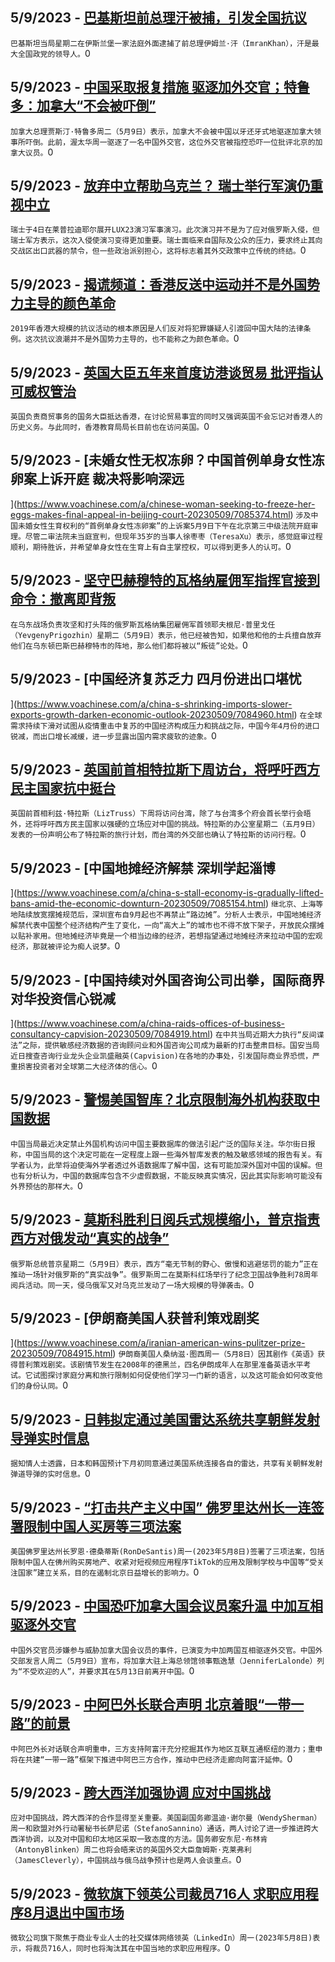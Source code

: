 
  ## 5/9/2023 - [巴基斯坦前总理汗被捕，引发全国抗议](https://www.voachinese.com/a/pakistan-pm-arrest-spark-protests-20230509/7085850.html)
 ```巴基斯坦当局星期二在伊斯兰堡一家法庭外面逮捕了前总理伊姆兰·汗（ImranKhan），汗是最大全国政党的领导人。```0
  ## 5/9/2023 - [中国采取报复措施 驱逐加外交官；特鲁多：加拿大“不会被吓倒”](https://www.voachinese.com/a/canada-will-not-be-intimidated-after-china-expels-diplomat-trudeau-20230509/7085844.html)
 ```加拿大总理贾斯汀·特鲁多周二（5月9日）表示，加拿大不会被中国以牙还牙式地驱逐加拿大领事所吓倒。此前，渥太华周一驱逐了一名中国外交官，这位外交官被指控恐吓一位批评北京的加拿大议员。```0
  ## 5/9/2023 - [放弃中立帮助乌克兰？ 瑞士举行军演仍重视中立](https://www.voachinese.com/a/switzerland-holds-large-scale-military-drills-amid-calls-to-help-ukraine-20230510/7085795.html)
 ```瑞士于4日在莱普拉迪耶尔展开LUX23演习军事演习。此次演习并不是为了应对俄罗斯入侵，但瑞士军方表示，这次入侵使演习变得更加重要。瑞士面临来自国际及公众的压力，要求终止其向交战区出口武器的禁令，但一些政治派别担心，这将标志着其外交政策中立传统的终结。```0
  ## 5/9/2023 - [揭谎频道：香港反送中运动并不是外国势力主导的颜色革命](https://www.voachinese.com/a/fact-check-hong-kong-anti-extradition-protest/7085753.html)
 ```2019年香港大规模的抗议活动的根本原因是人们反对将犯罪嫌疑人引渡回中国大陆的法律条例。这次抗议浪潮并不是外国势力主导的，也不能称之为颜色革命。```0
  ## 5/9/2023 - [英国大臣五年来首度访港谈贸易 批评指认可威权管治](https://www.voachinese.com/a/uk-minister-visits-hong-kong-first-time-in-5-years-talks-about-trade-critics-say-visit-legitimizes-authoritarian-rule-20230509/7085725.html)
 ```英国负责商贸事务的国务大臣抵达香港，在讨论贸易事宜的同时又强调英国不会忘记对香港人的历史义务。与此同时，香港教育局局长目前也在访问英国。```0
  ## 5/9/2023 - [未婚女性无权冻卵？中国首例单身女性冻卵案上诉开庭 裁决将影响深远

 ](https://www.voachinese.com/a/chinese-woman-seeking-to-freeze-her-eggs-makes-final-appeal-in-beijing-court-20230509/7085374.html)
 ```涉及中国未婚女性生育权利的“首例单身女性冻卵案”的上诉案5月9日下午在北京第三中级法院开庭审理。尽管二审法院未当庭宣判，但现年35岁的当事人徐枣枣（TeresaXu）表示，感觉庭审过程顺利，期待胜诉，并希望单身女性在生育上有自主掌控权，可以得到更多人的认可。```0
  ## 5/9/2023 - [坚守巴赫穆特的瓦格纳雇佣军指挥官接到命令：撤离即背叛](https://www.voachinese.com/a/russian-mercenary-chief-says-he-s-been-told-to-stay-in-bakhmut-or-be-branded-traitor-050923/7085361.html)
 ```在乌东战场负责攻坚和打头阵的俄罗斯瓦格纳集团雇佣军首领耶夫根尼·普里戈任（YevgenyPrigozhin）星期二（5月9日）表示，他已经被告知，如果他和他的士兵擅自放弃他们在乌东顿巴斯巴赫穆特市的阵地，那么他们都将被以“叛徒”论处。```0
  ## 5/9/2023 - [中国经济复苏乏力 四月份进出口堪忧

](https://www.voachinese.com/a/china-s-shrinking-imports-slower-exports-growth-darken-economic-outlook-20230509/7084960.html)
 ```在全球需求持续下滑对试图从疫情重击中复苏的中国经济构成压力和挑战之际，中国今年4月份的进口锐减，而出口增长减缓，进一步显露出国内需求疲软的迹象。```0
  ## 5/9/2023 - [英国前首相特拉斯下周访台，将呼吁西方民主国家抗中挺台](https://www.voachinese.com/a/british-ex-premier-truss-to-visit-taiwan-next-week-050923/7085192.html)
 ```英国前首相利兹·特拉斯（LizTruss）下周将访问台湾，除了与台湾多个府会首长举行会晤外，还将呼吁西方民主国家以强硬的立场应对中国的挑战。特拉斯的办公室星期二（五月9日）发表的一份声明公布了特拉斯的旅行计划，而台湾的外交部也确认了特拉斯的访问行程。```0
  ## 5/9/2023 - [中国地摊经济解禁 深圳学起淄博



](https://www.voachinese.com/a/china-s-stall-economy-is-gradually-lifted-bans-amid-the-economic-downturn-20230509/7085154.html)
 ```继北京、上海等地陆续放宽摆摊规范后，深圳宣布自9月起也不再禁止“路边摊”。分析人士表示，中国地摊经济解禁代表中国整个经济结构产生了变化，一向“高大上”的城市也不得不放下架子，开放民众摆摊以贴补家用。但地摊经济毕竟是一个相当边缘的经济，若想指望通过地摊经济来拉动中国的宏观经济，那就被评论为痴人说梦。```0
  ## 5/9/2023 - [中国持续对外国咨询公司出拳，国际商界对华投资信心锐减

  ](https://www.voachinese.com/a/china-raids-offices-of-business-consultancy-capvision-20230509/7084919.html)
 ```在中共当局近期大力执行“反间谍法”之际，提供敏感经济数据的咨询顾问业和外国咨询公司成为最新的打击整肃目标。国安当局近日搜查咨询行业龙头企业凯盛融英(Capvision)在各地的办事处，引发国际商业界恐慌，严重损害投资者对全球第二大经济体的信心。```0
  ## 5/9/2023 - [警惕美国智库？北京限制海外机构获取中国数据](https://www.voachinese.com/a/access-to-chinese-databases-tightened-for-foreign-think-tanks-050923/7084992.html)
 ```中国当局最近决定禁止外国机构访问中国主要数据库的做法引起广泛的国际关注。华尔街日报称，中国当局的这个决定可能在一定程度上跟一些海外智库发表的触及敏感领域的报告有关。有学者认为，此举将迫使海外学者透过外语数据库了解中国，这有可能加深外国对中国的误解。但也有分析认为，中国的数据库包含不少虚假数据，不能反映真实情况，因此其实际影响可能没有外界预估的那样大。```0
  ## 5/9/2023 - [莫斯科胜利日阅兵式规模缩小，普京指责西方对俄发动“真实的战争”](https://www.voachinese.com/a/putin-tells-wwii-event-west-is-waging-a-real-war-on-russia-050923/7085036.html)
 ```俄罗斯总统普京星期二（5月9日）表示，西方“毫无节制的野心、傲慢和逃避惩罚的能力”正在推动一场针对俄罗斯的“真实战争”。俄罗斯周二在莫斯科红场举行了纪念卫国战争胜利78周年阅兵活动。同一天，侵乌俄军又对乌克兰发动了一场大规模的导弹袭击。```0
  ## 5/9/2023 - [伊朗裔美国人获普利策戏剧奖

 ](https://www.voachinese.com/a/iranian-american-wins-pulitzer-prize-20230509/7084915.html)
 ```伊朗裔美国人桑纳滋·图西周一（5月8日）因其剧作《英语》获得普利策戏剧奖。该剧情节发生在2008年的德黑兰，四名伊朗成年人在那里准备英语水平考试。它试图探讨家庭分离和旅行限制如何促使他们学习一门新的语言，以及这可能会如何改变他们的身份认同。```0
  ## 5/9/2023 - [日韩拟定通过美国雷达系统共享朝鲜发射导弹实时信息](https://www.voachinese.com/a/japan-and-south-korea-to-link-their-us-radar-systems-20230509/7084848.html)
 ```据知情人士透露，日本和韩国预计下月初同意通过美国系统连接各自的雷达，共享有关朝鲜发射弹道导弹的实时信息。```0
  ## 5/9/2023 - [“打击共产主义中国” 佛罗里达州长一连签署限制中国人买房等三项法案](https://www.voachinese.com/a/florida-governor-signs-bills-to-limit-beijing-influence-20230509/7084829.html)
 ```美国佛罗里达州长罗恩·德桑蒂斯(RonDeSantis)周一(2023年5月8日)签署了三项法案，包括限制中国人在佛州购买房地产、收紧对短视频应用程序TikTok的应用及限制学校与中国等“受关注国家”建立关系，目的在遏制北京日益增长的影响力。```0
  ## 5/9/2023 - [中国恐吓加拿大国会议员案升温 中加互相驱逐外交官](https://www.voachinese.com/a/china-canada-expel-diplomats-20230509/7084820.html)
 ```中国外交官员涉嫌参与威胁加拿大国会议员的事件，已演变为中加两国互相驱逐外交官。中国外交部发言人周二（5月9日）宣布，将加拿大驻上海总领馆领事甄逸慧（JenniferLalonde）列为“不受欢迎的人”，并要求其在5月13日前离开中国。```0
  ## 5/9/2023 - [中阿巴外长联合声明 北京着眼“一带一路”的前景](https://www.voachinese.com/a/china-pakistan-taliban-foreign-minister-meeting-20230509/7084816.html)
 ```中阿巴外长对话联合声明重申，三方支持阿富汗充分挖掘其作为地区互联互通枢纽的潜力；重申将在共建“一带一路”框架下推进中阿巴三方合作，推动中巴经济走廊向阿富汗延伸。```0
  ## 5/9/2023 - [跨大西洋加强协调 应对中国挑战](https://www.voachinese.com/a/us-eu-china-policy-coordination-20230509/7084772.html)
 ```应对中国挑战，跨大西洋的合作显得至关重要。美国副国务卿温迪·谢尔曼（WendySherman）周一和欧盟对外行动署秘书长萨尼诺（StefanoSannino）通话，两人讨论了进一步推进跨大西洋协调，以及对中国和印太地区采取一致态度的方法。国务卿安东尼·布林肯（AntonyBlinken）周二也将会晤来访的英国外交大臣詹姆斯·克莱弗利（JamesCleverly），中国挑战与俄乌战争预计也是两人会谈重点。```0
  ## 5/9/2023 - [微软旗下领英公司裁员716人 求职应用程序8月退出中国市场](https://www.voachinese.com/a/linkedin-to-phase-out-chinese-app-by-august-20230509/7084763.html)
 ```微软公司旗下聚焦于商业专业人士的社交媒体网络领英（LinkedIn）周一(2023年5月8日)表示，将裁员716人，同时也将淘汰其在中国当地的求职应用程序。```0